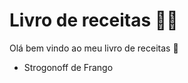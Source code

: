# Livro de receitas :man_cook:

Olá bem vindo ao meu livro de receitas :wave:

- Strogonoff de Frango

